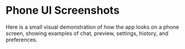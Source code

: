 # Phone UI Screenshots

Here is a small visual demonstration of how the app looks on a phone screen, showing examples of chat, preview, settings, history, and preferences.
